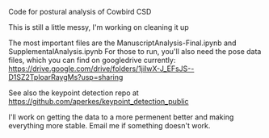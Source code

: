 Code for postural analysis of Cowbird CSD 

This is still a little messy, I'm working on cleaning it up

The most important files are the ManuscriptAnalysis-Final.ipynb and SupplementalAnalysis.ipynb
For those to run, you'll also need the pose data files, which you can find on googledrive currently: 
https://drive.google.com/drive/folders/1jiIwX-J_EFsJS--D1SZ2TploarRaygMs?usp=sharing


See also the keypoint detection repo at https://github.com/aperkes/keypoint_detection_public 

I'll work on getting the data to a more permenent better and making everything more stable. 
Email me if something doesn't work. 

